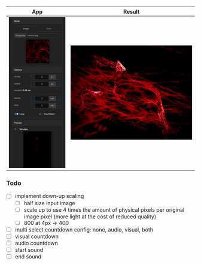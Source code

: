 App             |  Result
:-------------------------:|:-------------------------:
![screen1.png](screen1.png)  |  ![result1.jpg](result1.jpg)

### Todo

- [ ] implement down-up scaling
  - [ ] half size input image
  - [ ] scale up to use 4 times the amount of physical pixels per original image pixel (more light at the cost of reduced quality)
  - [ ] 800 at 4px -> 400  

- [ ] multi select countdown config: none, audio, visual, both
- [ ] visual countdown
- [ ] audio countdown
- [ ] start sound
- [ ] end sound